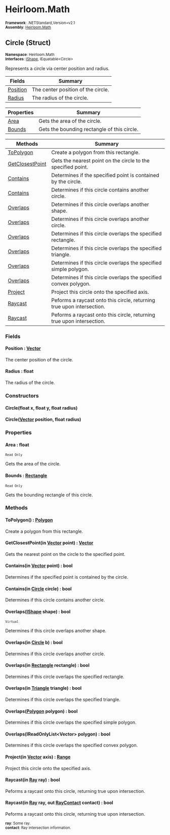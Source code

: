 # Heirloom.Math

<small>**Framework**: .NETStandard,Version=v2.1</small>  
<small>**Assembly**: [Heirloom.Math](../Heirloom.Math/Heirloom.Math.md)</small>  

## Circle (Struct)
<small>**Namespace**: Heirloom.Math</sub></small>  
<small>**Interfaces**: [IShape](Heirloom.Math.IShape.md), IEquatable\<Circle></small>  

Represents a circle via center position and radius.

| Fields                   | Summary                            |
|--------------------------|------------------------------------|
| [Position](#POSF46C3C91) | The center position of the circle. |
| [Radius](#RAD6E859F5C)   | The radius of the circle.          |

| Properties            | Summary                                     |
|-----------------------|---------------------------------------------|
| [Area](#ARE9F5286F)   | Gets the area of the circle.                |
| [Bounds](#BOUBCFE829) | Gets the bounding rectangle of this circle. |

| Methods                         | Summary                                                               |
|---------------------------------|-----------------------------------------------------------------------|
| [ToPolygon](#TOP74E314EF)       | Create a polygon from this rectangle.                                 |
| [GetClosestPoint](#GETDAC09B5B) | Gets the nearest point on the circle to the specified point.          |
| [Contains](#CON33387C1A)        | Determines if the specified point is contained by the circle.         |
| [Contains](#CON78E57F16)        | Determines if this circle contains another circle.                    |
| [Overlaps](#OVE450AB809)        | Determines if this circle overlaps another shape.                     |
| [Overlaps](#OVEF01FC2EF)        | Determines if this circle overlaps another circle.                    |
| [Overlaps](#OVE5BEF9A70)        | Determines if this circle overlaps the specified rectangle.           |
| [Overlaps](#OVEB6714E43)        | Determines if this circle overlaps the specified triangle.            |
| [Overlaps](#OVE90B1A9F6)        | Determines if this circle overlaps the specified simple polygon.      |
| [Overlaps](#OVE89F258A7)        | Determines if this circle overlaps the specified convex polygon.      |
| [Project](#PRODD6295AA)         | Project this circle onto the specified axis.                          |
| [Raycast](#RAYACE7FDBA)         | Peforms a raycast onto this circle, returning true upon intersection. |
| [Raycast](#RAY4B66C4A9)         | Peforms a raycast onto this circle, returning true upon intersection. |

### Fields

#### <a name="POSF46C3C91"></a>Position : [Vector](Heirloom.Math.Vector.md)

The center position of the circle.

#### <a name="RAD6E859F5C"></a>Radius : float

The radius of the circle.

### Constructors

#### Circle(float x, float y, float radius)

#### Circle([Vector](Heirloom.Math.Vector.md) position, float radius)

### Properties

#### <a name="ARE9F5286F"></a>Area : float

<small>`Read Only`</small>

Gets the area of the circle.

#### <a name="BOUBCFE829"></a>Bounds : [Rectangle](Heirloom.Math.Rectangle.md)

<small>`Read Only`</small>

Gets the bounding rectangle of this circle.

### Methods

#### <a name="TOP74E314EF"></a>ToPolygon() : [Polygon](Heirloom.Math.Polygon.md)

Create a polygon from this rectangle.

#### <a name="GETDAC09B5B"></a>GetClosestPoint(in [Vector](Heirloom.Math.Vector.md) point) : [Vector](Heirloom.Math.Vector.md)

Gets the nearest point on the circle to the specified point.


#### <a name="CON33387C1A"></a>Contains(in [Vector](Heirloom.Math.Vector.md) point) : bool

Determines if the specified point is contained by the circle.


#### <a name="CON78E57F16"></a>Contains(in [Circle](Heirloom.Math.Circle.md) circle) : bool

Determines if this circle contains another circle.


#### <a name="OVE450AB809"></a>Overlaps([IShape](Heirloom.Math.IShape.md) shape) : bool
<small>`Virtual`</small>

Determines if this circle overlaps another shape.


#### <a name="OVEF01FC2EF"></a>Overlaps(in [Circle](Heirloom.Math.Circle.md) b) : bool

Determines if this circle overlaps another circle.


#### <a name="OVE5BEF9A70"></a>Overlaps(in [Rectangle](Heirloom.Math.Rectangle.md) rectangle) : bool

Determines if this circle overlaps the specified rectangle.


#### <a name="OVEB6714E43"></a>Overlaps(in [Triangle](Heirloom.Math.Triangle.md) triangle) : bool

Determines if this circle overlaps the specified triangle.


#### <a name="OVE90B1A9F6"></a>Overlaps([Polygon](Heirloom.Math.Polygon.md) polygon) : bool

Determines if this circle overlaps the specified simple polygon.


#### <a name="OVE89F258A7"></a>Overlaps(IReadOnlyList\<Vector> polygon) : bool

Determines if this circle overlaps the specified convex polygon.


#### <a name="PRODD6295AA"></a>Project(in [Vector](Heirloom.Math.Vector.md) axis) : [Range](Heirloom.Math.Range.md)

Project this circle onto the specified axis.


#### <a name="RAYACE7FDBA"></a>Raycast(in [Ray](Heirloom.Math.Ray.md) ray) : bool

Peforms a raycast onto this circle, returning true upon intersection.


#### <a name="RAY4B66C4A9"></a>Raycast(in [Ray](Heirloom.Math.Ray.md) ray, out [RayContact](Heirloom.Math.RayContact.md) contact) : bool

Peforms a raycast onto this circle, returning true upon intersection.

<small>**ray**: <param name="ray">Some ray.</param></small>  
<small>**contact**: <param name="contact">Ray intersection information.</param></small>  


